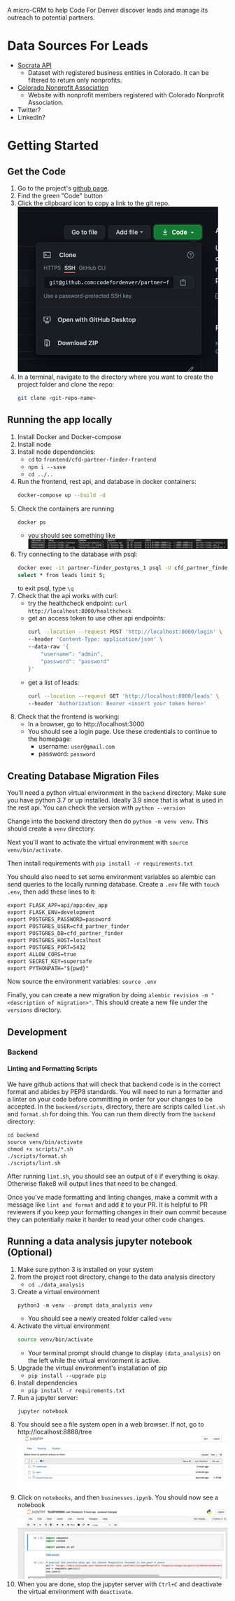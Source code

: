 A micro-CRM to help Code For Denver discover leads and manage its outreach to potential partners.

# Data Sources For Leads
- [Socrata API](https://data.colorado.gov/Business/Business-Entities-in-Colorado/4ykn-tg5h)
    - Dataset with registered business entities in Colorado. It can be filtered to return only nonprofits.
- [Colorado Nonprofit Association](https://coloradononprofits.org/membership/nonprofit-member-directory)
    - Website with nonprofit members registered with Colorado Nonprofit Association.
- Twitter?
- LinkedIn?


# Getting Started
## Get the Code
1. Go to the project's [github page](https://github.com/codefordenver/partner-finder).
1. Find the green "Code" button
1. Click the clipboard icon to copy a link to the git repo.
    ![](./docs/github-code-button.png)
1. In a terminal, navigate to the directory where you want to create the project folder and clone the repo:
    ```bash
    git clone <git-repo-name>
    ```
## Running the app locally
1. Install Docker and Docker-compose
1. Install node
1. Install node dependencies:
    - `cd` to `frontend/cfd-partner-finder-frontend`
    - `npm i --save`
    - `cd ../..`
1. Run the frontend, rest api, and database in docker containers:
    ```bash
    docker-compose up --build -d
    ```
1. Check the containers are running
    ```bash
    docker ps
    ```
    - you should see something like
        ![](./docs/docker-ps-output.png)
1. Try connecting to the database with psql:
    ```bash
    docker exec -it partner-finder_postgres_1 psql -U cfd_partner_finder
    select * from leads limit 5;
    ```
    to exit psql, type `\q`
1. Check that the api works with curl:
    - try the healthcheck endpoint: `curl http://localhost:8000/healthcheck`
    - get an access token to use other api endpoints:
        ```bash
        curl --location --request POST 'http://localhost:8000/login' \
        --header 'Content-Type: application/json' \
        --data-raw '{
            "username": "admin",
            "password": "password"
        }'
        ```
    - get a list of leads:
        ```bash
        curl --location --request GET 'http://localhost:8000/leads' \
        --header 'Authorization: Bearer <insert your token here>'
        ```
1. Check that the frontend is working:
    - In a browser, go to http://localhost:3000
    - You should see a login page. Use these credentials to continue to the homepage:
        - username: `user@gmail.com`
        - password: `password`

## Creating Database Migration Files
You'll need a python virtual environment in the `backend` directory. Make sure you have python 3.7 or up installed. Ideally 3.9 since that is what is used in the rest api. You can check the version with `python --version`

Change into the backend directory then do `python -m venv venv`. This should create a `venv` directory.

Next you'll want to activate the virtual environment with `source venv/bin/activate`.

Then install requirements with `pip install -r requirements.txt`

You should also need to set some environment variables so alembic can send queries to the locally running database. Create a `.env` file with `touch .env`, then add these lines to it:

```
export FLASK_APP=api/app:dev_app
export FLASK_ENV=development
export POSTGRES_PASSWORD=password
export POSTGRES_USER=cfd_partner_finder
export POSTGRES_DB=cfd_partner_finder
export POSTGRES_HOST=localhost
export POSTGRES_PORT=5432
export ALLOW_CORS=true
export SECRET_KEY=supersafe
export PYTHONPATH="${pwd}"
```

Now source the environment variables: `source .env`

Finally, you can create a new migration by doing `alembic revision -m "<description of migration>"`. This should create a new file under the `versions` directory.

## Development
### Backend
#### Linting and Formatting Scripts
We have github actions that will check that backend code is in the correct format and abides by PEP8 standards. You will need to run a formatter and a linter on your code before committing in order for your changes to be accepted. In the `backend/scripts`, directory, there are scripts called `lint.sh` and `format.sh` for doing this. You can run them directly from the `backend` directory:

```
cd backend
source venv/bin/activate
chmod +x scripts/*.sh
./scripts/format.sh
./scripts/lint.sh
```

After running `lint.sh`, you should see an output of `0` if everything is okay. Otherwise flake8 will output lines that need to be changed.

Once you've made formatting and linting changes, make a commit with a message like `lint and format` and add it to your PR. It is helpful to PR reviewers if you keep your formatting changes in their own commit because they can potentially make it harder to read your other code changes.

## Running a data analysis jupyter notebook (Optional)
1. Make sure python 3 is installed on your system
1. from the project root directory, change to the data analysis directory
    - `cd ./data_analysis`
1. Create a virtual environment
    ```python
    python3 -m venv --prompt data_analysis venv
    ```
    - You should see a newly created folder called `venv`
1. Activate the virtual environment
    ```bash
    source venv/bin/activate
    ```
    - Your terminal prompt should change to display `(data_analysis)` on the left while the virtual environment is active.
1. Upgrade the virtual environment's installation of pip
    - `pip install --upgrade pip`
1. Install dependencies
    - `pip install -r requirements.txt`
1. Run a jupyter server:
    ```
    jupyter notebook
    ```
1. You should see a file system open in a web browser. If not, go to http://localhost:8888/tree
    ![](./docs/jupyter-notebook.png)
1. Click on `notebooks`, and then `businesses.ipynb`. You should now see a notebook
    ![](./docs/jpyter-notebook-2.png)
1. When you are done, stop the jupyter server with `Ctrl+C` and deactivate the virtual environment with `deactivate`.
